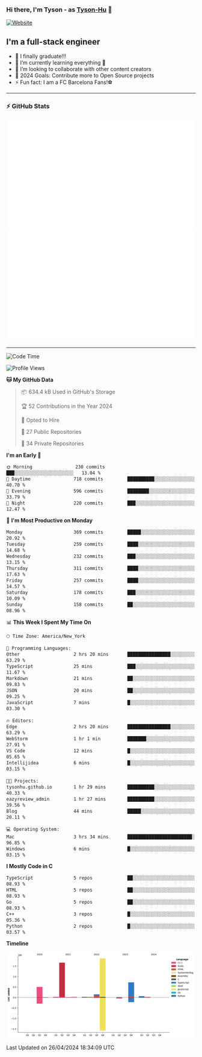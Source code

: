 ### Hi there, I'm Tyson - as [Tyson-Hu][website] 👋

[![Website](https://img.shields.io/website?label=Tianzhe.me&style=for-the-badge&url=https%3A%2F%2Ftianzhe.me)](https://tianzhe.me)


## I'm a full-stack engineer

- 🔭 I finally graduate!!!
- 🌱 I’m currently learning everything 🤣
- 👯 I’m looking to collaborate with other content creators
- 🥅 2024 Goals: Contribute more to Open Source projects
- ⚡ Fun fact: I am a FC Barcelona Fans!⚽️

---

### ⚡️ GitHub Stats
![](https://raw.githubusercontent.com/Tyson-Hu/github-stats-card/master/generated/overview.svg)
![](https://raw.githubusercontent.com/Tyson-Hu/github-stats-card/master/generated/languages.svg)

---

<!--START_SECTION:waka-->
![Code Time](http://img.shields.io/badge/Code%20Time-120%20hrs%2033%20mins-blue)

![Profile Views](http://img.shields.io/badge/Profile%20Views-0-blue)

**🐱 My GitHub Data** 

> 📦 634.4 kB Used in GitHub's Storage 
 > 
> 🏆 52 Contributions in the Year 2024
 > 
> 💼 Opted to Hire
 > 
> 📜 27 Public Repositories 
 > 
> 🔑 34 Private Repositories 
 > 
**I'm an Early 🐤** 

```text
🌞 Morning                230 commits         ███░░░░░░░░░░░░░░░░░░░░░░   13.04 % 
🌆 Daytime                718 commits         ██████████░░░░░░░░░░░░░░░   40.70 % 
🌃 Evening                596 commits         ████████░░░░░░░░░░░░░░░░░   33.79 % 
🌙 Night                  220 commits         ███░░░░░░░░░░░░░░░░░░░░░░   12.47 % 
```
📅 **I'm Most Productive on Monday** 

```text
Monday                   369 commits         █████░░░░░░░░░░░░░░░░░░░░   20.92 % 
Tuesday                  259 commits         ████░░░░░░░░░░░░░░░░░░░░░   14.68 % 
Wednesday                232 commits         ███░░░░░░░░░░░░░░░░░░░░░░   13.15 % 
Thursday                 311 commits         ████░░░░░░░░░░░░░░░░░░░░░   17.63 % 
Friday                   257 commits         ████░░░░░░░░░░░░░░░░░░░░░   14.57 % 
Saturday                 178 commits         ███░░░░░░░░░░░░░░░░░░░░░░   10.09 % 
Sunday                   158 commits         ██░░░░░░░░░░░░░░░░░░░░░░░   08.96 % 
```


📊 **This Week I Spent My Time On** 

```text
🕑︎ Time Zone: America/New_York

💬 Programming Languages: 
Other                    2 hrs 20 mins       ████████████████░░░░░░░░░   63.29 % 
TypeScript               25 mins             ███░░░░░░░░░░░░░░░░░░░░░░   11.67 % 
Markdown                 21 mins             ██░░░░░░░░░░░░░░░░░░░░░░░   09.83 % 
JSON                     20 mins             ██░░░░░░░░░░░░░░░░░░░░░░░   09.25 % 
JavaScript               7 mins              █░░░░░░░░░░░░░░░░░░░░░░░░   03.30 % 

🔥 Editors: 
Edge                     2 hrs 20 mins       ████████████████░░░░░░░░░   63.29 % 
WebStorm                 1 hr 1 min          ███████░░░░░░░░░░░░░░░░░░   27.91 % 
VS Code                  12 mins             █░░░░░░░░░░░░░░░░░░░░░░░░   05.65 % 
Intellijidea             6 mins              █░░░░░░░░░░░░░░░░░░░░░░░░   03.15 % 

🐱‍💻 Projects: 
tysonhu.github.io        1 hr 29 mins        ██████████░░░░░░░░░░░░░░░   40.33 % 
eazyreview_admin         1 hr 27 mins        ██████████░░░░░░░░░░░░░░░   39.56 % 
Blog                     44 mins             █████░░░░░░░░░░░░░░░░░░░░   20.11 % 

💻 Operating System: 
Mac                      3 hrs 34 mins       ████████████████████████░   96.85 % 
Windows                  6 mins              █░░░░░░░░░░░░░░░░░░░░░░░░   03.15 % 
```

**I Mostly Code in C** 

```text
TypeScript               5 repos             ██░░░░░░░░░░░░░░░░░░░░░░░   08.93 % 
HTML                     5 repos             ██░░░░░░░░░░░░░░░░░░░░░░░   08.93 % 
Go                       5 repos             ██░░░░░░░░░░░░░░░░░░░░░░░   08.93 % 
C++                      3 repos             █░░░░░░░░░░░░░░░░░░░░░░░░   05.36 % 
Python                   2 repos             █░░░░░░░░░░░░░░░░░░░░░░░░   03.57 % 
```



**Timeline**

![Lines of Code chart](https://raw.githubusercontent.com/Tyson-Hu/Tyson-Hu/main/assets/bar_graph.png)


 Last Updated on 26/04/2024 18:34:09 UTC
<!--END_SECTION:waka-->


[website]: https://github.com/Tyson-Hu
